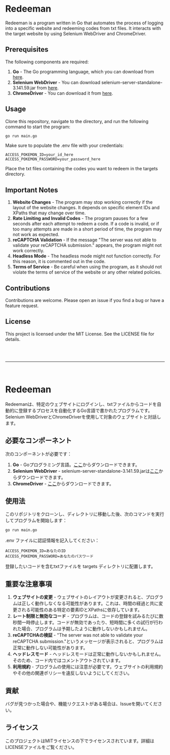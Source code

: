# Redeeman

Redeeman is a program written in Go that automates the process of logging into a specific website and redeeming codes from txt files. It interacts with the target website by using Selenium WebDriver and ChromeDriver.

## Prerequisites

The following components are required:

1. **Go** - The Go programming language, which you can download from [here](https://golang.org/dl/).
2. **Selenium WebDriver** - You can download selenium-server-standalone-3.141.59.jar from [here](https://www.selenium.dev/downloads/).
3. **ChromeDriver** - You can download it from [here](https://sites.google.com/chromium.org/driver/).

## Usage

Clone this repository, navigate to the directory, and run the following command to start the program:

```bash
go run main.go
```

Make sure to populate the .env file with your credentials:

```env
ACCESS_POKEMON_ID=your_id_here
ACCESS_POKEMON_PASSWORD=your_password_here
```

Place the txt files containing the codes you want to redeem in the targets directory.

## Important Notes
1. **Website Changes** - The program may stop working correctly if the layout of the website changes. It depends on specific element IDs and XPaths that may change over time.
2. **Rate Limiting and Invalid Codes** - The program pauses for a few seconds after each attempt to redeem a code. If a code is invalid, or if too many attempts are made in a short period of time, the program may not work as expected.
3. **reCAPTCHA Validation** - If the message "The server was not able to validate your reCAPTCHA submission." appears, the program might not work correctly.
4. **Headless Mode** - The headless mode might not function correctly. For this reason, it is commented out in the code.
5. **Terms of Service** - Be careful when using the program, as it should not violate the terms of service of the website or any other related policies.
## Contributions
Contributions are welcome. Please open an issue if you find a bug or have a feature request.

## License
This project is licensed under the MIT License. See the LICENSE file for details.

<br><br>

---------------------------------------------------------------
<br>

# Redeeman

Redeemanは、特定のウェブサイトにログインし、txtファイルからコードを自動的に登録するプロセスを自動化するGo言語で書かれたプログラムです。Selenium WebDriverとChromeDriverを使用して対象のウェブサイトと対話します。

## 必要なコンポーネント

次のコンポーネントが必要です：

1. **Go** - Goプログラミング言語。[ここ](https://golang.org/dl/)からダウンロードできます。
2. **Selenium WebDriver** - selenium-server-standalone-3.141.59.jarは[ここ](https://www.selenium.dev/downloads/)からダウンロードできます。
3. **ChromeDriver** - [ここ](https://sites.google.com/chromium.org/driver/)からダウンロードできます。

## 使用法

このリポジトリをクローンし、ディレクトリに移動した後、次のコマンドを実行してプログラムを開始します：

```bash
go run main.go
```

.env ファイルに認証情報を記入してください：
```env
ACCESS_POKEMON_ID=あなたのID
ACCESS_POKEMON_PASSWORD=あなたのパスワード
```

登録したいコードを含むtxtファイルを targets ディレクトリに配置します。

## 重要な注意事項
1. **ウェブサイトの変更** - ウェブサイトのレイアウトが変更されると、プログラムは正しく動作しなくなる可能性があります。これは、時間の経過と共に変更される可能性のある特定の要素IDとXPathsに依存しています。
2. **レート制限と無効なコード** - プログラムは、コードの登録を試みるたびに数秒間一時停止します。コードが無効であったり、短時間に多くの試行が行われた場合、プログラムは予期したように動作しないかもしれません。
3. **reCAPTCHAの検証** - "The server was not able to validate your reCAPTCHA submission."というメッセージが表示されると、プログラムは正常に動作しない可能性があります。
4. **ヘッドレスモード** - ヘッドレスモードは正常に動作しないかもしれません。そのため、コード内ではコメントアウトされています。
5. **利用規約** - プログラムの使用には注意が必要です。ウェブサイトの利用規約やその他の関連ポリシーを違反しないようにしてください。
## 貢献
バグが見つかった場合や、機能リクエストがある場合は、Issueを開いてください。

## ライセンス
このプロジェクトはMITライセンスの下でライセンスされています。詳細はLICENSEファイルをご覧ください。
